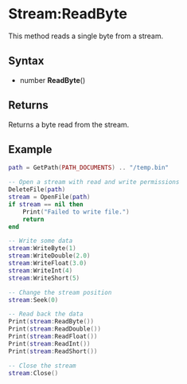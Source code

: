 # Stream:ReadByte

This method reads a single byte from a stream.

## Syntax

- number **ReadByte**()

## Returns

Returns a byte read from the stream.

## Example

```lua
path = GetPath(PATH_DOCUMENTS) .. "/temp.bin"

-- Open a stream with read and write permissions
DeleteFile(path)
stream = OpenFile(path)
if stream == nil then
    Print("Failed to write file.")
    return
end

-- Write some data
stream:WriteByte(1)
stream:WriteDouble(2.0)
stream:WriteFloat(3.0)
stream:WriteInt(4)
stream:WriteShort(5)

-- Change the stream position
stream:Seek(0)

-- Read back the data
Print(stream:ReadByte())
Print(stream:ReadDouble())
Print(stream:ReadFloat())
Print(stream:ReadInt())
Print(stream:ReadShort())

-- Close the stream
stream:Close()
```

